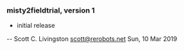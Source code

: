 ### misty2fieldtrial, version 1

  * initial release

 -- Scott C. Livingston <scott@rerobots.net> Sun, 10 Mar 2019
